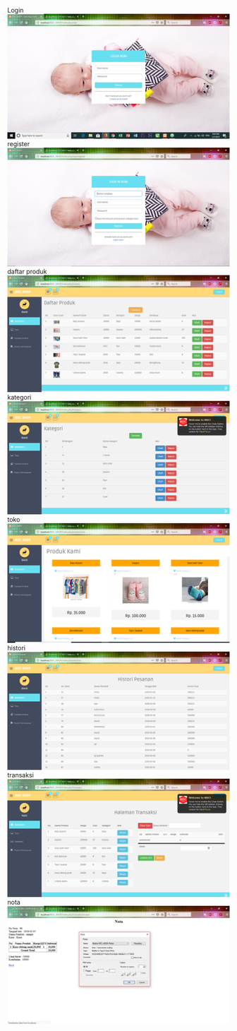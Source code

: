 Login
![alt text](https://github.com/mdavidpb/BDC_SHOP_david/blob/master/login.PNG)
register
![alt text](https://github.com/mdavidpb/BDC_SHOP_david/blob/master/register.PNG)
daftar produk
![alt text](https://github.com/mdavidpb/BDC_SHOP_david/blob/master/daftaproduk(admin).PNG)
kategori
![alt text](https://github.com/mdavidpb/BDC_SHOP_david/blob/master/kategori.PNG)
toko
![alt text](https://github.com/mdavidpb/BDC_SHOP_david/blob/master/toko.PNG)
histori
![alt text](https://github.com/mdavidpb/BDC_SHOP_david/blob/master/histori.PNG)
transaksi
![alt text](https://github.com/mdavidpb/BDC_SHOP_david/blob/master/transaksi.PNG)
nota
![alt text](https://github.com/mdavidpb/BDC_SHOP_david/blob/master/nota.PNG)
